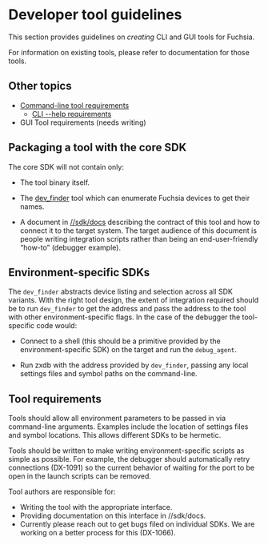 # Developer tool guidelines

This section provides guidelines on *creating* CLI and GUI tools for
Fuchsia.

For information on existing tools, please refer to documentation for those
tools.

## Other topics

- [Command-line tool requirements](cli.md)
    - [CLI --help requirements](cli_help.md)
- GUI Tool requirements (needs writing)

## Packaging a tool with the core SDK

The core SDK will not contain only:

  * The tool binary itself.

  * The [dev_finder](https://fuchsia.googlesource.com/fuchsia/+/refs/heads/master/sdk/docs/device_discovery.md)
    tool which can enumerate Fuchsia devices to get their names.

  * A document in
    [//sdk/docs](https://fuchsia.googlesource.com/fuchsia/+/refs/heads/master/sdk/docs/)
    describing the contract of this tool and how to connect it to the target
    system. The target audience of this document is people writing integration
    scripts rather than being an end-user-friendly “how-to” (debugger example).

## Environment-specific SDKs

The `dev_finder` abstracts device listing and selection across all SDK
variants. With the right tool design, the extent of integration required should
be to run `dev_finder` to get the address and pass the address to the tool with
other environment-specific flags. In the case of the debugger the tool-specific
code would:

  * Connect to a shell (this should be a primitive provided by the
    environment-specific SDK) on the target and run the `debug_agent`.

  * Run zxdb with the address provided by `dev_finder`, passing any local
    settings files and symbol paths on the command-line.

## Tool requirements

Tools should allow all environment parameters to be passed in via command-line
arguments. Examples include the location of settings files and symbol
locations. This allows different SDKs to be hermetic.

Tools should be written to make writing environment-specific scripts as simple
as possible. For example, the debugger should automatically retry connections
(DX-1091) so the current behavior of waiting for the port to be open in the
launch scripts can be removed.

Tool authors are responsible for:

  * Writing the tool with the appropriate interface.
  * Providing documentation on this interface in //sdk/docs.
  * Currently please reach out to get bugs filed on individual SDKs. We are
    working on a better process for this (DX-1066).

